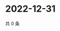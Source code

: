 # 2022-12-31

共 0 条

<!-- BEGIN WEIBO -->
<!-- 最后更新时间 Sat Dec 31 2022 09:06:41 GMT+0800 (China Standard Time) -->

<!-- END WEIBO -->
